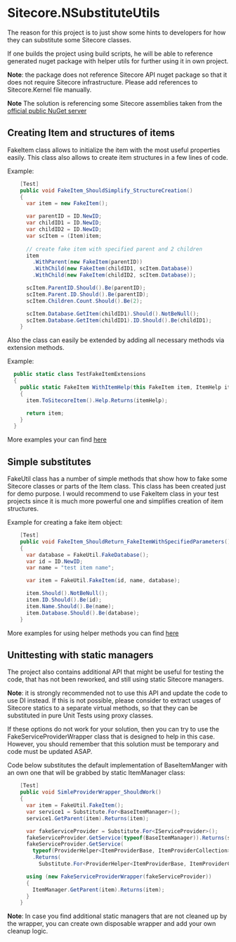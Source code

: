 # Sitecore.NSubstituteUtils
The reason for this project is to just show some hints to developers for how they can substitute some Sitecore classes.

If one builds the project using build scripts, he will be able to reference generated nuget package with helper utils for further using it in own project.

**Note**: the package does not reference Sitecore API nuget package so that it does not require Sitecore infrastructure. Please add references to Sitecore.Kernel file manually.

**Note** The solution is referencing some Sitecore assemblies taken from the [official public NuGet server](https://sitecore.myget.org/gallery/sc-packages)


## Creating Item and structures of items
FakeItem class allows to initialize the item with the most useful properties easily. 
This class also allows to create item structures in a few lines of code.

Example:
```C#
    [Test]
    public void FakeItem_ShouldSimplify_StructureCreation()
    {
      var item = new FakeItem();

      var parentID = ID.NewID;
      var childID1 = ID.NewID;
      var childID2 = ID.NewID;
      var scItem = (Item)item;
      
      // create fake item with specified parent and 2 children
      item
        .WithParent(new FakeItem(parentID))
        .WithChild(new FakeItem(childID1, scItem.Database))
        .WithChild(new FakeItem(childID2, scItem.Database));

      scItem.ParentID.Should().Be(parentID);
      scItem.Parent.ID.Should().Be(parentID);
      scItem.Children.Count.Should().Be(2);

      scItem.Database.GetItem(childID1).Should().NotBeNull();
      scItem.Database.GetItem(childID1).ID.Should().Be(childID1);
    }
```

Also the class can easily be extended by adding all necessary methods via extension methods.

Example:
```C#
  public static class TestFakeItemExtensions
  {
    public static FakeItem WithItemHelp(this FakeItem item, ItemHelp itemHelp)
    {
      item.ToSitecoreItem().Help.Returns(itemHelp);

      return item;
    }
  }
```

More examples your can find [here](https://github.com/smarchenko/SitecoreDI.NSubstitute.Helper/blob/master/code/Sitecore.NSubstitute.UnitTests/FakeItemTester.cs)

## Simple substitutes
FakeUtil class has a number of simple methods that show how to fake some Sitecore classes or parts of the Item class. This class has been created just for demo purpose. I would recommend to use FakeItem class in your test projects since it is much more powerful one and simplifies creation of item structures. 

Example for creating a fake item object:
```C#
    [Test]
    public void FakeItem_ShouldReturn_FakeItemWithSpecifiedParameters()
    {
      var database = FakeUtil.FakeDatabase();
      var id = ID.NewID;
      var name = "test item name";

      var item = FakeUtil.FakeItem(id, name, database);

      item.Should().NotBeNull();
      item.ID.Should().Be(id);
      item.Name.Should().Be(name);
      item.Database.Should().Be(database);
    }
```


More examples for using helper methods you can find [here](https://github.com/smarchenko/SitecoreDI.NSubstitute.Helper/blob/master/code/Sitecore.NSubstitute.UnitTests/FakeUtilTester.cs)

## Unittesting with static managers  
The project also contains additional API that might be useful for testing the code, that has not been reworked, and still using static Sitecore managers.

**Note**: it is strongly recommended not to use this API and update the code to use DI instead. If this is not possible, please consider to extract usages of Sitecore statics to a separate virtual methods, so that they can be substituted in pure Unit Tests using proxy classes. 

If these options do not work for your solution, then you can try to use the FakeServiceProviderWrapper class that is designed to help in this case. However, you should remember that this solution must be temporary and code must be updated ASAP.

Code below substitutes the default implementation of BaseItemManger with an own one that will be grabbed by static ItemManager class:
```C#
    [Test]
    public void SimleProviderWrapper_ShouldWork()
    {
      var item = FakeUtil.FakeItem();
      var service1 = Substitute.For<BaseItemManager>();
      service1.GetParent(item).Returns(item);

      var fakeServiceProvider = Substitute.For<IServiceProvider>();
      fakeServiceProvider.GetService(typeof(BaseItemManager)).Returns(service1);
      fakeServiceProvider.GetService(
        typeof(ProviderHelper<ItemProviderBase, ItemProviderCollection>))
        .Returns(
          Substitute.For<ProviderHelper<ItemProviderBase, ItemProviderCollection>>("/somepath"));

      using (new FakeServiceProviderWrapper(fakeServiceProvider))
      {
        ItemManager.GetParent(item).Returns(item);
      }
    }
```

**Note**: In case you find additional static managers that are not cleaned up by the wrapper, you can create own disposable wrapper and add your own cleanup logic. 
